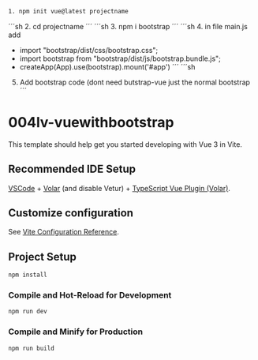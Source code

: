```sh
1. npm init vue@latest projectname
```
´´´sh
2. cd projectname
´´´
´´´sh
3. npm i bootstrap
´´´
´´´sh
4. in file main.js add
   - import "bootstrap/dist/css/bootstrap.css";
   - import bootstrap from "bootstrap/dist/js/bootstrap.bundle.js";
   - createApp(App).use(bootstrap).mount('#app')
´´´
´´´sh
5. Add bootstrap code (dont need butstrap-vue just the normal bootstrap
´´´

# 004lv-vuewithbootstrap

This template should help get you started developing with Vue 3 in Vite.

## Recommended IDE Setup

[VSCode](https://code.visualstudio.com/) + [Volar](https://marketplace.visualstudio.com/items?itemName=Vue.volar) (and disable Vetur) + [TypeScript Vue Plugin (Volar)](https://marketplace.visualstudio.com/items?itemName=Vue.vscode-typescript-vue-plugin).

## Customize configuration

See [Vite Configuration Reference](https://vitejs.dev/config/).

## Project Setup

```sh
npm install
```

### Compile and Hot-Reload for Development

```sh
npm run dev
```

### Compile and Minify for Production

```sh
npm run build
```
